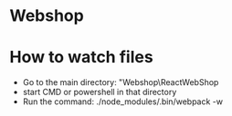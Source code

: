 # Webshop

# How to watch files
- Go to the main directory: "Webshop\ReactWebShop
- start CMD or powershell in that directory
- Run the command: ./node_modules/.bin/webpack -w
